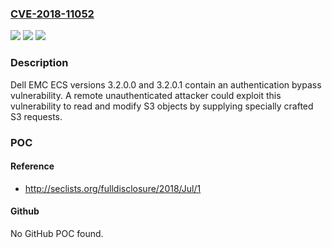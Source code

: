 ### [CVE-2018-11052](https://cve.mitre.org/cgi-bin/cvename.cgi?name=CVE-2018-11052)
![](https://img.shields.io/static/v1?label=Product&message=ECS&color=blue)
![](https://img.shields.io/static/v1?label=Version&message=n%2Fa&color=blue)
![](https://img.shields.io/static/v1?label=Vulnerability&message=Authentication%20Bypass%20Vulnerability%0A&color=brighgreen)

### Description

Dell EMC ECS versions 3.2.0.0 and 3.2.0.1 contain an authentication bypass vulnerability. A remote unauthenticated attacker could exploit this vulnerability to read and modify S3 objects by supplying specially crafted S3 requests.

### POC

#### Reference
- http://seclists.org/fulldisclosure/2018/Jul/1

#### Github
No GitHub POC found.

